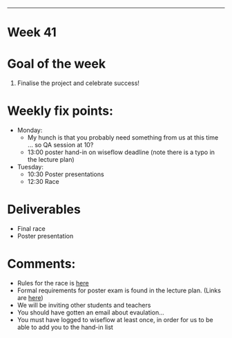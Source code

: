 ---
Week 41
=============

# Goal of the week

1. Finalise the project and celebrate success!

# Weekly fix points:

* Monday:
    * My hunch is that you probably need something from us at this time ... so QA session at 10?
    * 13:00 poster hand-in on wiseflow deadline (note there is a typo in the lecture plan)
*	Tuesday:
    *	10:30 Poster presentations
    * 12:30 Race

# Deliverables

* Final race
* Poster presentation

# Comments:
* Rules for the race is [here](RPI_race_rules.md)
* Formal requirements for poster exam is found in the lecture plan. (Links are [here](readme.md))
* We will be inviting other students and teachers
* You should have gotten an email about evaulation...
* You must have logged to wiseflow at least once, in order for us to be able to add you to the hand-in list
